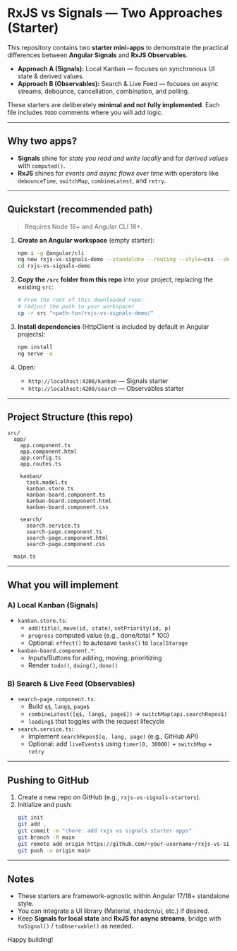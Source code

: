 # RxJS vs Signals — Two Approaches (Starter)

This repository contains two **starter mini-apps** to demonstrate the practical differences between **Angular Signals** and **RxJS Observables**.

- **Approach A (Signals):** Local Kanban — focuses on synchronous UI state & derived values.
- **Approach B (Observables):** Search & Live Feed — focuses on async streams, debounce, cancellation, combination, and polling.

These starters are deliberately **minimal and not fully implemented**. Each file includes `TODO` comments where you will add logic.

---

## Why two apps?
- **Signals** shine for _state you read and write locally_ and for _derived values_ with `computed()`.
- **RxJS** shines for _events and async flows over time_ with operators like `debounceTime`, `switchMap`, `combineLatest`, and `retry`.

---

## Quickstart (recommended path)
> Requires Node 18+ and Angular CLI 18+.

1. **Create an Angular workspace** (empty starter):
   ```bash
   npm i -g @angular/cli
   ng new rxjs-vs-signals-demo --standalone --routing --style=css --skip-tests
   cd rxjs-vs-signals-demo
   ```

2. **Copy the `/src` folder from this repo** into your project, replacing the existing `src`:
   ```bash
   # From the root of this downloaded repo:
   # (Adjust the path to your workspace)
   cp -r src "<path-to>/rxjs-vs-signals-demo/"
   ```

3. **Install dependencies** (HttpClient is included by default in Angular projects):
   ```bash
   npm install
   ng serve -o
   ```

4. Open:
   - `http://localhost:4200/kanban` — Signals starter
   - `http://localhost:4200/search` — Observables starter

---

## Project Structure (this repo)
```
src/
  app/
    app.component.ts
    app.component.html
    app.config.ts
    app.routes.ts

    kanban/
      task.model.ts
      kanban.store.ts
      kanban-board.component.ts
      kanban-board.component.html
      kanban-board.component.css

    search/
      search.service.ts
      search-page.component.ts
      search-page.component.html
      search-page.component.css

  main.ts
```

---

## What you will implement

### A) Local Kanban (Signals)
- `kanban.store.ts`:
  - `add(title)`, `move(id, state)`, `setPriority(id, p)`
  - `progress` computed value (e.g., done/total * 100)
  - Optional: `effect()` to autosave `tasks()` to `localStorage`
- `kanban-board.component.*`:
  - Inputs/Buttons for adding, moving, prioritizing
  - Render `todo()`, `doing()`, `done()`

### B) Search & Live Feed (Observables)
- `search-page.component.ts`:
  - Build `q$`, `lang$`, `page$`
  - `combineLatest([q$, lang$, page$])` → `switchMap(api.searchRepos$)`
  - `loading$` that toggles with the request lifecycle
- `search.service.ts`:
  - Implement `searchRepos$(q, lang, page)` (e.g., GitHub API)
  - Optional: add `liveEvents$` using `timer(0, 30000)` + `switchMap` + `retry`

---

## Pushing to GitHub

1. Create a new repo on GitHub (e.g., `rxjs-vs-signals-starters`).
2. Initialize and push:
   ```bash
   git init
   git add .
   git commit -m "chore: add rxjs vs signals starter apps"
   git branch -M main
   git remote add origin https://github.com/<your-username>/rxjs-vs-signals-starters.git
   git push -u origin main
   ```

---

## Notes
- These starters are framework-agnostic within Angular 17/18+ standalone style.
- You can integrate a UI library (Material, shadcn/ui, etc.) if desired.
- Keep **Signals for local state** and **RxJS for async streams**; bridge with `toSignal()` / `toObservable()` as needed.

Happy building!
